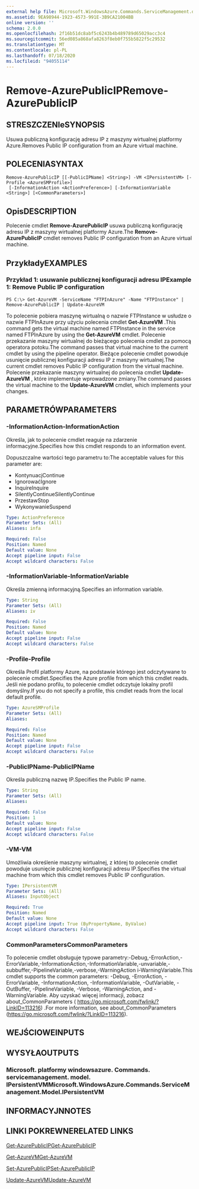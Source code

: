 ```yaml
---
external help file: Microsoft.WindowsAzure.Commands.ServiceManagement.dll-Help.xml
ms.assetid: 9EA98944-1923-4573-991E-3B9CA21004BB
online version: ''
schema: 2.0.0
ms.openlocfilehash: 2f16b51dc8abf5c6243b4b489789d65029acc3c4
ms.sourcegitcommit: 56ed085a868afa8263f8eb0f755b5822f5c29532
ms.translationtype: MT
ms.contentlocale: pl-PL
ms.lasthandoff: 07/18/2020
ms.locfileid: "94055114"
---
```

# <span data-ttu-id="dc744-101">Remove-AzurePublicIP</span><span class="sxs-lookup"><span data-stu-id="dc744-101">Remove-AzurePublicIP</span></span>

## <span data-ttu-id="dc744-102">STRESZCZENIe</span><span class="sxs-lookup"><span data-stu-id="dc744-102">SYNOPSIS</span></span>
<span data-ttu-id="dc744-103">Usuwa publiczną konfigurację adresu IP z maszyny wirtualnej platformy Azure.</span><span class="sxs-lookup"><span data-stu-id="dc744-103">Removes Public IP configuration from an Azure virtual machine.</span></span>

## <span data-ttu-id="dc744-104">POLECENIA</span><span class="sxs-lookup"><span data-stu-id="dc744-104">SYNTAX</span></span>

```
Remove-AzurePublicIP [[-PublicIPName] <String>] -VM <IPersistentVM> [-Profile <AzureSMProfile>]
 [-InformationAction <ActionPreference>] [-InformationVariable <String>] [<CommonParameters>]
```

## <span data-ttu-id="dc744-105">Opis</span><span class="sxs-lookup"><span data-stu-id="dc744-105">DESCRIPTION</span></span>
<span data-ttu-id="dc744-106">Polecenie cmdlet **Remove-AzurePublicIP** usuwa publiczną konfigurację adresu IP z maszyny wirtualnej platformy Azure.</span><span class="sxs-lookup"><span data-stu-id="dc744-106">The **Remove-AzurePublicIP** cmdlet removes Public IP configuration from an Azure virtual machine.</span></span>

## <span data-ttu-id="dc744-107">Przykłady</span><span class="sxs-lookup"><span data-stu-id="dc744-107">EXAMPLES</span></span>

### <span data-ttu-id="dc744-108">Przykład 1: usuwanie publicznej konfiguracji adresu IP</span><span class="sxs-lookup"><span data-stu-id="dc744-108">Example 1: Remove Public IP configuration</span></span>
```
PS C:\> Get-AzureVM -ServiceName "FTPInAzure" -Name "FTPInstance" | Remove-AzurePublicIP | Update-AzureVM
```

<span data-ttu-id="dc744-109">To polecenie pobiera maszynę wirtualną o nazwie FTPInstance w usłudze o nazwie FTPInAzure przy użyciu polecenia cmdlet **Get-AzureVM** .</span><span class="sxs-lookup"><span data-stu-id="dc744-109">This command gets the virtual machine named FTPInstance in the service named FTPInAzure by using the **Get-AzureVM** cmdlet.</span></span>
<span data-ttu-id="dc744-110">Polecenie przekazanie maszyny wirtualnej do bieżącego polecenia cmdlet za pomocą operatora potoku.</span><span class="sxs-lookup"><span data-stu-id="dc744-110">The command passes that virtual machine to the current cmdlet by using the pipeline operator.</span></span>
<span data-ttu-id="dc744-111">Bieżące polecenie cmdlet powoduje usunięcie publicznej konfiguracji adresu IP z maszyny wirtualnej.</span><span class="sxs-lookup"><span data-stu-id="dc744-111">The current cmdlet removes Public IP configuration from the virtual machine.</span></span>
<span data-ttu-id="dc744-112">Polecenie przekazanie maszyny wirtualnej do polecenia cmdlet **Update-AzureVM** , które implementuje wprowadzone zmiany.</span><span class="sxs-lookup"><span data-stu-id="dc744-112">The command passes the virtual machine to the **Update-AzureVM** cmdlet, which implements your changes.</span></span>

## <span data-ttu-id="dc744-113">PARAMETRÓW</span><span class="sxs-lookup"><span data-stu-id="dc744-113">PARAMETERS</span></span>

### <span data-ttu-id="dc744-114">-InformationAction</span><span class="sxs-lookup"><span data-stu-id="dc744-114">-InformationAction</span></span>
<span data-ttu-id="dc744-115">Określa, jak to polecenie cmdlet reaguje na zdarzenie informacyjne.</span><span class="sxs-lookup"><span data-stu-id="dc744-115">Specifies how this cmdlet responds to an information event.</span></span>

<span data-ttu-id="dc744-116">Dopuszczalne wartości tego parametru to:</span><span class="sxs-lookup"><span data-stu-id="dc744-116">The acceptable values for this parameter are:</span></span>

- <span data-ttu-id="dc744-117">Kontynuacj</span><span class="sxs-lookup"><span data-stu-id="dc744-117">Continue</span></span>
- <span data-ttu-id="dc744-118">Ignorować</span><span class="sxs-lookup"><span data-stu-id="dc744-118">Ignore</span></span>
- <span data-ttu-id="dc744-119">Inquire</span><span class="sxs-lookup"><span data-stu-id="dc744-119">Inquire</span></span>
- <span data-ttu-id="dc744-120">SilentlyContinue</span><span class="sxs-lookup"><span data-stu-id="dc744-120">SilentlyContinue</span></span>
- <span data-ttu-id="dc744-121">Przestaw</span><span class="sxs-lookup"><span data-stu-id="dc744-121">Stop</span></span>
- <span data-ttu-id="dc744-122">Wykonywanie</span><span class="sxs-lookup"><span data-stu-id="dc744-122">Suspend</span></span>

```yaml
Type: ActionPreference
Parameter Sets: (All)
Aliases: infa

Required: False
Position: Named
Default value: None
Accept pipeline input: False
Accept wildcard characters: False
```

### <span data-ttu-id="dc744-123">-InformationVariable</span><span class="sxs-lookup"><span data-stu-id="dc744-123">-InformationVariable</span></span>
<span data-ttu-id="dc744-124">Określa zmienną informacyjną.</span><span class="sxs-lookup"><span data-stu-id="dc744-124">Specifies an information variable.</span></span>

```yaml
Type: String
Parameter Sets: (All)
Aliases: iv

Required: False
Position: Named
Default value: None
Accept pipeline input: False
Accept wildcard characters: False
```

### <span data-ttu-id="dc744-125">-Profile</span><span class="sxs-lookup"><span data-stu-id="dc744-125">-Profile</span></span>
<span data-ttu-id="dc744-126">Określa Profil platformy Azure, na podstawie którego jest odczytywane to polecenie cmdlet.</span><span class="sxs-lookup"><span data-stu-id="dc744-126">Specifies the Azure profile from which this cmdlet reads.</span></span>
<span data-ttu-id="dc744-127">Jeśli nie podano profilu, to polecenie cmdlet odczytuje lokalny profil domyślny.</span><span class="sxs-lookup"><span data-stu-id="dc744-127">If you do not specify a profile, this cmdlet reads from the local default profile.</span></span>

```yaml
Type: AzureSMProfile
Parameter Sets: (All)
Aliases: 

Required: False
Position: Named
Default value: None
Accept pipeline input: False
Accept wildcard characters: False
```

### <span data-ttu-id="dc744-128">-PublicIPName</span><span class="sxs-lookup"><span data-stu-id="dc744-128">-PublicIPName</span></span>
<span data-ttu-id="dc744-129">Określa publiczną nazwę IP.</span><span class="sxs-lookup"><span data-stu-id="dc744-129">Specifies the Public IP name.</span></span>

```yaml
Type: String
Parameter Sets: (All)
Aliases: 

Required: False
Position: 1
Default value: None
Accept pipeline input: False
Accept wildcard characters: False
```

### <span data-ttu-id="dc744-130">-VM</span><span class="sxs-lookup"><span data-stu-id="dc744-130">-VM</span></span>
<span data-ttu-id="dc744-131">Umożliwia określenie maszyny wirtualnej, z której to polecenie cmdlet powoduje usunięcie publicznej konfiguracji adresu IP.</span><span class="sxs-lookup"><span data-stu-id="dc744-131">Specifies the virtual machine from which this cmdlet removes Public IP configuration.</span></span>

```yaml
Type: IPersistentVM
Parameter Sets: (All)
Aliases: InputObject

Required: True
Position: Named
Default value: None
Accept pipeline input: True (ByPropertyName, ByValue)
Accept wildcard characters: False
```

### <span data-ttu-id="dc744-132">CommonParameters</span><span class="sxs-lookup"><span data-stu-id="dc744-132">CommonParameters</span></span>
<span data-ttu-id="dc744-133">To polecenie cmdlet obsługuje typowe parametry:-Debug,-ErrorAction,-ErrorVariable,-InformationAction,-InformationVariable,-unvariable,-subbuffer,-PipelineVariable,-verbose,-WarningAction i-WarningVariable.</span><span class="sxs-lookup"><span data-stu-id="dc744-133">This cmdlet supports the common parameters: -Debug, -ErrorAction, -ErrorVariable, -InformationAction, -InformationVariable, -OutVariable, -OutBuffer, -PipelineVariable, -Verbose, -WarningAction, and -WarningVariable.</span></span> <span data-ttu-id="dc744-134">Aby uzyskać więcej informacji, zobacz about_CommonParameters ( https://go.microsoft.com/fwlink/?LinkID=113216) .</span><span class="sxs-lookup"><span data-stu-id="dc744-134">For more information, see about_CommonParameters (https://go.microsoft.com/fwlink/?LinkID=113216).</span></span>

## <span data-ttu-id="dc744-135">WEJŚCIOWE</span><span class="sxs-lookup"><span data-stu-id="dc744-135">INPUTS</span></span>

## <span data-ttu-id="dc744-136">WYSYŁA</span><span class="sxs-lookup"><span data-stu-id="dc744-136">OUTPUTS</span></span>

### <span data-ttu-id="dc744-137">Microsoft. platformy windowsazure. Commands. servicemanagement. model. IPersistentVM</span><span class="sxs-lookup"><span data-stu-id="dc744-137">Microsoft.WindowsAzure.Commands.ServiceManagement.Model.IPersistentVM</span></span>

## <span data-ttu-id="dc744-138">INFORMACYJN</span><span class="sxs-lookup"><span data-stu-id="dc744-138">NOTES</span></span>

## <span data-ttu-id="dc744-139">LINKI POKREWNE</span><span class="sxs-lookup"><span data-stu-id="dc744-139">RELATED LINKS</span></span>

[<span data-ttu-id="dc744-140">Get-AzurePublicIP</span><span class="sxs-lookup"><span data-stu-id="dc744-140">Get-AzurePublicIP</span></span>](./Get-AzurePublicIP.md)

[<span data-ttu-id="dc744-141">Get-AzureVM</span><span class="sxs-lookup"><span data-stu-id="dc744-141">Get-AzureVM</span></span>](./Get-AzureVM.md)

[<span data-ttu-id="dc744-142">Set-AzurePublicIP</span><span class="sxs-lookup"><span data-stu-id="dc744-142">Set-AzurePublicIP</span></span>](./Set-AzurePublicIP.md)

[<span data-ttu-id="dc744-143">Update-AzureVM</span><span class="sxs-lookup"><span data-stu-id="dc744-143">Update-AzureVM</span></span>](./Update-AzureVM.md)


